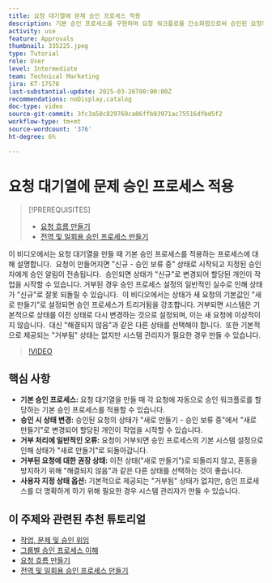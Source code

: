 ```yaml
---
title: 요청 대기열에 문제 승인 프로세스 적용
description: 기본 승인 프로세스를 구현하여 요청 워크플로를 간소화함으로써 승인된 요청의 상태가 "새로 만들기"로 적절하게 변경되도록 합니다. "해결되지 않음"으로 상태 변경을 선택하여 거부된 요청에 대한 혼동을 해결합니다.
activity: use
feature: Approvals
thumbnail: 335225.jpeg
type: Tutorial
role: User
level: Intermediate
team: Technical Marketing
jira: KT-17578
last-substantial-update: 2025-03-26T00:00:00Z
recommendations: noDisplay,catalog
doc-type: video
source-git-commit: 3fc3a58c829769ca06ffb93971ac75516dfbd5f2
workflow-type: tm+mt
source-wordcount: '376'
ht-degree: 6%

---
```


# 요청 대기열에 문제 승인 프로세스 적용

>[!PREREQUISITES]
>
>* [요청 흐름 만들기](https://experienceleague.adobe.com/ko/docs/workfront-learn/tutorials-workfront/manage-work/request-queues/create-a-request-flow)
>* [전역 및 일회용 승인 프로세스 만들기](https://experienceleague.adobe.com/ko/docs/workfront-learn/tutorials-workfront/manage-work/approval-processes-and-milestone-paths/create-a-single-use-approval-process)


이 비디오에서는 요청 대기열을 만들 때 기본 승인 프로세스를 적용하는 프로세스에 대해 설명합니다. &#x200B; 요청이 만들어지면 &quot;신규 - 승인 보류 중&quot; 상태로 시작되고 지정된 승인자에게 승인 알림이 전송됩니다. &#x200B; 승인되면 상태가 &quot;신규&quot;로 변경되어 할당된 개인이 작업을 시작할 수 있습니다. &#x200B; 거부된 경우 승인 프로세스 설정의 일반적인 실수로 인해 상태가 &quot;신규&quot;로 잘못 되돌릴 수 있습니다. &#x200B;
이 비디오에서는 상태가 새 요청의 기본값인 &quot;새로 만들기&quot;로 설정되면 승인 프로세스가 트리거됨을 강조합니다. &#x200B; 거부되면 시스템은 기본적으로 상태를 이전 상태로 다시 변경하는 것으로 설정되며, 이는 새 요청에 이상적이지 않습니다. &#x200B; 대신 &quot;해결되지 않음&quot;과 같은 다른 상태를 선택해야 합니다. &#x200B; 또한 기본적으로 제공되는 &quot;거부됨&quot; 상태는 없지만 시스템 관리자가 필요한 경우 만들 수 있습니다. &#x200B;

>[!VIDEO](https://video.tv.adobe.com/v/3455031/?quality=12&learn=on&enablevpops&captions=kor)

## 핵심 사항

* **기본 승인 프로세스:** 요청 대기열을 만들 때 각 요청에 자동으로 승인 워크플로를 할당하는 기본 승인 프로세스를 적용할 수 있습니다.
* **승인 시 상태 변경:** 승인된 요청의 상태가 &quot;새로 만들기 - 승인 보류 중&quot;에서 &quot;새로 만들기&quot;로 변경되어 할당된 개인이 작업을 시작할 수 있습니다.
* **거부 처리에 일반적인 오류:** 요청이 거부되면 승인 프로세스의 기본 시스템 설정으로 인해 상태가 &quot;새로 만들기&quot;로 되돌아갑니다.
* **거부된 요청에 대한 권장 상태:** 이전 상태(&quot;새로 만들기&quot;)로 되돌리지 않고, 혼동을 방지하기 위해 &quot;해결되지 않음&quot;과 같은 다른 상태를 선택하는 것이 좋습니다.
* **사용자 지정 상태 옵션:** 기본적으로 제공되는 &quot;거부됨&quot; 상태가 없지만, 승인 프로세스를 더 명확하게 하기 위해 필요한 경우 시스템 관리자가 만들 수 있습니다.


## 이 주제와 관련된 추천 튜토리얼

* [작업, 문제 및 승인 위임](/help/manage-work/approval-processes-and-milestone-paths/delegate-approvals.md)
* [그룹별 승인 프로세스 이해](/help/administration-and-setup/approval-processes-and-milestone-paths/group-specific-approval-processes.md)
* [요청 흐름 만들기](/help/manage-work/request-queues/create-a-request-flow.md)
* [전역 및 일회용 승인 프로세스 만들기](https://experienceleague.adobe.com/ko/docs/workfront-learn/tutorials-workfront/manage-work/approval-processes-and-milestone-paths/create-a-single-use-approval-process)
